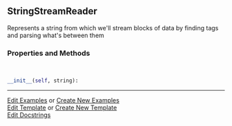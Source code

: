 ## <a id="McUtils.Parsers.FileStreamer.StringStreamReader">StringStreamReader</a>
Represents a string from which we'll stream blocks of data by finding tags and parsing what's between them

### Properties and Methods
<a id="McUtils.Parsers.FileStreamer.StringStreamReader.__init__" class="docs-object-method">&nbsp;</a>
```python
__init__(self, string): 
```





___

[Edit Examples](https://github.com/McCoyGroup/McUtils/edit/edit/ci/examples/ci/docs/McUtils/Parsers/FileStreamer/StringStreamReader.md) or 
[Create New Examples](https://github.com/McCoyGroup/McUtils/new/edit/?filename=ci/examples/ci/docs/McUtils/Parsers/FileStreamer/StringStreamReader.md) <br/>
[Edit Template](https://github.com/McCoyGroup/McUtils/edit/edit/ci/docs/ci/docs/McUtils/Parsers/FileStreamer/StringStreamReader.md) or 
[Create New Template](https://github.com/McCoyGroup/McUtils/new/edit/?filename=ci/docs/templates/ci/docs/McUtils/Parsers/FileStreamer/StringStreamReader.md) <br/>
[Edit Docstrings](https://github.com/McCoyGroup/McUtils/edit/edit/McUtils/Parsers/FileStreamer.py?message=Update%20Docs)